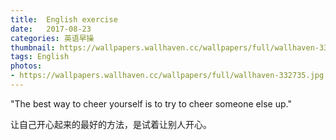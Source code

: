 ```yaml
---
title:  English exercise
date:   2017-08-23
categories: 英语早操
thumbnail: https://wallpapers.wallhaven.cc/wallpapers/full/wallhaven-332735.jpg
tags: English
photos:
- https://wallpapers.wallhaven.cc/wallpapers/full/wallhaven-332735.jpg
---
```


"The best way to cheer yourself is to try to cheer someone else up."
<p>让自己开心起来的最好的方法，是试着让别人开心。</p>
